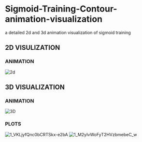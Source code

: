 # Sigmoid-Training-Contour-animation-visualization
a detailed 2d and 3d animation visualization of sigmoid training
## 2D VISULIZATION
### ANIMATION
![2d](https://media.giphy.com/media/gdSKt3rp5sKC7DS8WC/giphy.gif)
## 3D VISUALIZATION
### ANIMATION
![3D](https://media.giphy.com/media/USzNyYGHprWeW53LcP/giphy.gif)
### PLOTS
![1_VKLjyfQnc0bCRTSkx-e2bA](https://user-images.githubusercontent.com/29703905/56907468-eda8b600-6ac1-11e9-9bdc-14ccd2eb9ccc.png)
![1_M2yIvWoFyT2HVzbmebeC_w](https://user-images.githubusercontent.com/29703905/56907470-eed9e300-6ac1-11e9-92a6-e7a56179ceda.png)
